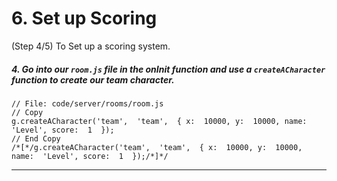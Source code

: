 # 6. Set up Scoring
 (Step 4/5) To Set up a scoring system.

##### 4. Go into our `room.js` file in the onInit function and use a `createACharacter` _function_ to create our team character.

```
// File: code/server/rooms/room.js
// Copy 
g.createACharacter('team',  'team',  { x:  10000, y:  10000, name:  'Level', score:  1  });
// End Copy
/*[*/g.createACharacter('team',  'team',  { x:  10000, y:  10000, name:  'Level', score:  1  });/*]*/
```

<hr class="uk-margin-medium">

